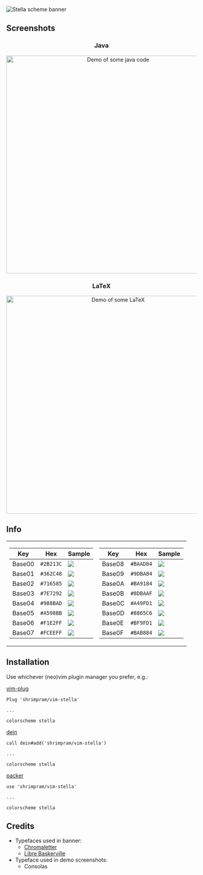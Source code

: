![Stella scheme banner](../images/banner.jpg?raw=true)


## Screenshots
<h3 align="center">Java</h3>
<p align="center">
    <img src="../images/demo-java.png?raw=true" alt="Demo of some java code" height="576"/>
</p>

<h3 align="center">LaTeX</h3>
<p align="center">
    <img src="../images/demo-tex.png?raw=true" alt="Demo of some LaTeX" height="576"/>
</p>


## Info

<table>
<tr><td>

| Key    | Hex       | Sample                             |
|--------|-----------|------------------------------------|
| Base00 | `#2B213C` | ![](../images/base00.png?raw=true) |
| Base01 | `#362C48` | ![](../images/base01.png?raw=true) |
| Base02 | `#716585` | ![](../images/base02.png?raw=true) |
| Base03 | `#7E7292` | ![](../images/base03.png?raw=true) |
| Base04 | `#988BAD` | ![](../images/base04.png?raw=true) |
| Base05 | `#A598BB` | ![](../images/base05.png?raw=true) |
| Base06 | `#F1E2FF` | ![](../images/base06.png?raw=true) |
| Base07 | `#FCEEFF` | ![](../images/base07.png?raw=true) |

</td><td>

| Key    | Hex       | Sample                             |
|--------|-----------|------------------------------------|
| Base08 | `#BAAD84` | ![](../images/base08.png?raw=true) |
| Base09 | `#9DBA84` | ![](../images/base09.png?raw=true) |
| Base0A | `#BA9184` | ![](../images/base0A.png?raw=true) |
| Base0B | `#8DBAAF` | ![](../images/base0B.png?raw=true) |
| Base0C | `#A49FD1` | ![](../images/base0C.png?raw=true) |
| Base0D | `#8865C6` | ![](../images/base0D.png?raw=true) |
| Base0E | `#BF9FD1` | ![](../images/base0E.png?raw=true) |
| Base0F | `#BAB884` | ![](../images/base0F.png?raw=true) |

</td></tr> </table>






## Installation
Use whichever (neo)vim plugin manager you prefer, e.g.:

[vim-plug](https://github.com/junegunn/vim-plug)
```vim
Plug 'shrimpram/vim-stella'

...

colorscheme stella
```

[dein](https://github.com/shougo/dein.vim)
```vim
call dein#add('shrimpram/vim-stella')

...

colorscheme stella
```
[packer](https://github.com/wbthomason/packer.nvim)
```vim
use 'shrimpram/vim-stella'

...

colorscheme stella
```


## Credits
* Typefaces used in banner:
    - [Chromaletter](http://www.losttype.com/font/?name=chromaletter)
    - [Libre Baskerville](https://fonts.google.com/specimen/Libre+Baskerville)
* Typeface used in demo screenshots:
    - Consolas
